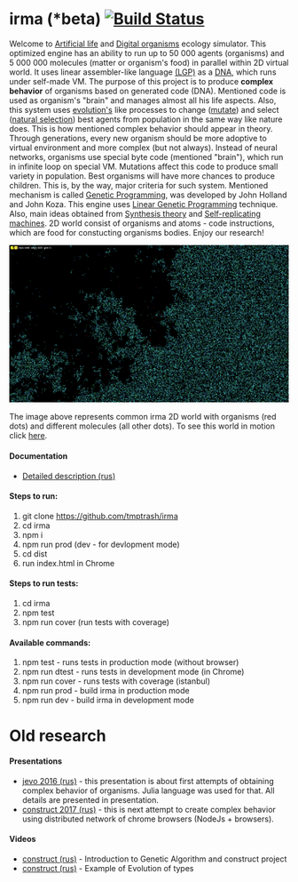 # irma (*beta) [![Build Status](https://travis-ci.com/tmptrash/irma.svg?branch=dots-as-commands)](https://travis-ci.com/tmptrash/irma)
Welcome to [Artificial life](https://en.wikipedia.org/wiki/Artificial_life) and [Digital organisms](https://en.wikipedia.org/wiki/Digital_organism) ecology simulator. This optimized engine has an ability to run up to 50 000 agents (organisms) and 5 000 000 molecules (matter or organism's food) in parallel within 2D virtual world. It uses linear assembler-like language [(LGP)](https://en.wikipedia.org/wiki/Linear_genetic_programming) as a [DNA](https://en.wikipedia.org/wiki/DNA), which runs under self-made VM. The purpose of this project is to produce **complex behavior** of organisms based on generated code (DNA). Mentioned code is used as organism's "brain" and manages almost all his life aspects. Also, this system uses [evolution's](https://en.wikipedia.org/wiki/Evolution) like processes to change ([mutate](https://en.wikipedia.org/wiki/Evolution#Mutation)) and select ([natural selection](https://en.wikipedia.org/wiki/Natural_selection)) best agents from population in the same way like nature does. This is how mentioned complex behavior should appear in theory. Through generations, every new organism should be more adoptive to virtual environment and more complex (but not always). Instead of neural networks, organisms use special byte code (mentioned "brain"), which run in infinite loop on special VM. Mutations affect this code to produce small variety in population. Best organisms will have more chances to produce children. This is, by the way, major criteria for such system. Mentioned mechanism is called [Genetic Programming](https://en.wikipedia.org/wiki/Genetic_programming), was developed by John Holland and John Koza. This engine uses [Linear Genetic Programming](https://en.wikipedia.org/wiki/Linear_genetic_programming) technique. Also, main ideas obtained from [Synthesis theory](https://en.wikipedia.org/wiki/Modern_synthesis_(20th_century)) and [Self-replicating machines](https://en.wikipedia.org/wiki/Self-replicating_machine). 2D world consist of organisms and atoms - code instructions, which are food for constucting organisms bodies. Enjoy our research!

![irma](https://github.com/tmptrash/irma/blob/language-redesign/images/irma.png)

The image above represents common irma 2D world with organisms (red dots) and different molecules (all other dots). To see this world in motion click [here](https://www.youtube.com/watch?v=28hzh-BUzbQ).
#### Documentation
- [Detailed description (rus)](https://docs.google.com/document/d/1qTz61YHFw17TLQeiHPI_xKHCWmP0st1fFukv4d9k460)

#### Steps to run:
1. git clone https://github.com/tmptrash/irma
2. cd irma
3. npm i
4. npm run prod (dev - for devlopment mode)
5. cd dist
6. run index.html in Chrome

#### Steps to run tests:
1. cd irma
2. npm test
3. npm run cover (run tests with coverage)

#### Available commands:
1. npm test      - runs tests in production mode (without browser)
2. npm run dtest - runs tests in development mode (in Chrome)
3. npm run cover - runs tests with coverage (istanbul)
4. npm run prod  - build irma in production mode
4. npm run dev   - build irma in development mode

# Old research
#### Presentations
- [jevo 2016 (rus)](https://www.youtube.com/watch?v=tF77s_4RA08) - this presentation is about first attempts of obtaining complex behavior of organisms. Julia language was used for that. All details are presented in presentation.
- [construct 2017 (rus)](https://www.youtube.com/watch?v=9ykr9KzcKq8) - this is next attempt to create complex behavior using distributed network of chrome browsers (NodeJs + browsers).

#### Videos
- [construct (rus)](https://www.youtube.com/watch?v=cfgcEVQ5A-A) - Introduction to Genetic Algorithm and construct project
- [construct (rus)](https://www.youtube.com/watch?v=28hzh-BUzbQ) - Example of Evolution of types
